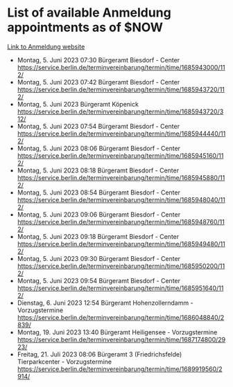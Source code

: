 # List of available Anmeldung appointments as of $NOW
[Link to Anmeldung website](https://service.berlin.de/terminvereinbarung/termin/tag.php?termin=1&anliegen[]=120686&dienstleisterlist=122210,122217,327316,122219,327312,122227,327314,122231,327346,122243,327348,122254,122252,329742,122260,329745,122262,329748,122271,327278,122273,327274,122277,327276,330436,122280,327294,122282,327290,122284,327292,122291,327270,122285,327266,122286,327264,122296,327268,150230,329760,122297,327286,122294,327284,122312,329763,122314,329775,122304,327330,122311,327334,122309,327332,317869,122281,327352,122279,329772,122283,122276,327324,122274,327326,122267,329766,122246,327318,122251,327320,122257,327322,122208,327298,122226,327300&herkunft=http%3A%2F%2Fservice.berlin.de%2Fdienstleistung%2F120686%2F)
- Montag, 5. Juni 2023 07:30 Bürgeramt Biesdorf - Center https://service.berlin.de/terminvereinbarung/termin/time/1685943000/112/
- Montag, 5. Juni 2023 07:42 Bürgeramt Biesdorf - Center https://service.berlin.de/terminvereinbarung/termin/time/1685943720/112/
- Montag, 5. Juni 2023  Bürgeramt Köpenick https://service.berlin.de/terminvereinbarung/termin/time/1685943720/312/
- Montag, 5. Juni 2023 07:54 Bürgeramt Biesdorf - Center https://service.berlin.de/terminvereinbarung/termin/time/1685944440/112/
- Montag, 5. Juni 2023 08:06 Bürgeramt Biesdorf - Center https://service.berlin.de/terminvereinbarung/termin/time/1685945160/112/
- Montag, 5. Juni 2023 08:18 Bürgeramt Biesdorf - Center https://service.berlin.de/terminvereinbarung/termin/time/1685945880/112/
- Montag, 5. Juni 2023 08:54 Bürgeramt Biesdorf - Center https://service.berlin.de/terminvereinbarung/termin/time/1685948040/112/
- Montag, 5. Juni 2023 09:06 Bürgeramt Biesdorf - Center https://service.berlin.de/terminvereinbarung/termin/time/1685948760/112/
- Montag, 5. Juni 2023 09:18 Bürgeramt Biesdorf - Center https://service.berlin.de/terminvereinbarung/termin/time/1685949480/112/
- Montag, 5. Juni 2023 09:30 Bürgeramt Biesdorf - Center https://service.berlin.de/terminvereinbarung/termin/time/1685950200/112/
- Montag, 5. Juni 2023 09:54 Bürgeramt Biesdorf - Center https://service.berlin.de/terminvereinbarung/termin/time/1685951640/112/
- Dienstag, 6. Juni 2023 12:54 Bürgeramt Hohenzollerndamm - Vorzugstermine https://service.berlin.de/terminvereinbarung/termin/time/1686048840/2839/
- Montag, 19. Juni 2023 13:40 Bürgeramt Heiligensee - Vorzugstermine https://service.berlin.de/terminvereinbarung/termin/time/1687174800/2923/
- Freitag, 21. Juli 2023 08:06 Bürgeramt 3 (Friedrichsfelde) Tierparkcenter - Vorzugstermine https://service.berlin.de/terminvereinbarung/termin/time/1689919560/2914/
